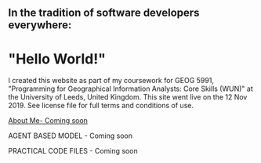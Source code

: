 <h2>In the tradition of software developers everywhere:</h2>
<h1>"Hello World!"</h1>


<p>I created this website as part of my coursework for GEOG 5991, "Programming for Geographical Information Analysts: Core Skills (WUN)" at the University of Leeds, United Kingdom.  This site went live on the 12 Nov 2019. See license file for full terms and conditions of use.</p>


<a href=".About.html">About Me- Coming soon</a> 
<p>AGENT BASED MODEL - Coming soon</p>
<p>PRACTICAL CODE FILES - Coming soon</p>
